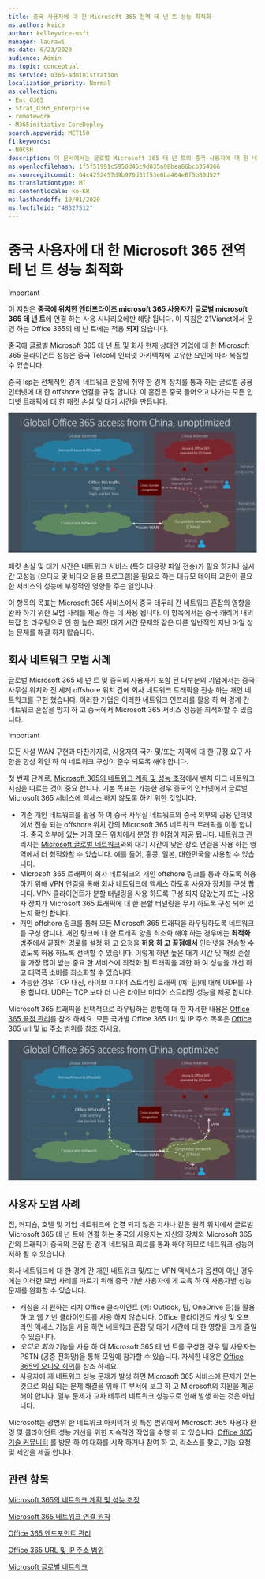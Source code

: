 ```yaml
---
title: 중국 사용자에 대 한 Microsoft 365 전역 테 넌 트 성능 최적화
ms.author: kvice
author: kelleyvice-msft
manager: laurawi
ms.date: 6/23/2020
audience: Admin
ms.topic: conceptual
ms.service: o365-administration
localization_priority: Normal
ms.collection:
- Ent_O365
- Strat_O365_Enterprise
- remotework
- M365initiative-CoreDeploy
search.appverid: MET150
f1.keywords:
- NOCSH
description: 이 문서에서는 글로벌 Microsoft 365 테 넌 트의 중국 사용자에 대 한 네트워크 성능을 최적화 하기 위한 지침을 제공 합니다.
ms.openlocfilehash: 1f5f51991c5950d46c9d835a98bea86bcb354366
ms.sourcegitcommit: 04c4252457d9b976d31f53e0ba404e8f5b80d527
ms.translationtype: MT
ms.contentlocale: ko-KR
ms.lasthandoff: 10/01/2020
ms.locfileid: "48327512"
---
```

# <a name="microsoft-365-global-tenant-performance-optimization-for-china-users"></a>중국 사용자에 대 한 Microsoft 365 전역 테 넌 트 성능 최적화

>[!IMPORTANT]
>이 지침은 **중국에 위치한 엔터프라이즈 microsoft 365 사용자가** **글로벌 microsoft 365 테 넌 트**에 연결 하는 사용 시나리오에만 해당 됩니다. 이 지침은 21Vianet에서 운영 하는 Office 365의 테 넌 트에는 적용 **되지** 않습니다.

중국에 글로벌 Microsoft 365 테 넌 트 및 회사 현재 상태인 기업에 대 한 Microsoft 365 클라이언트 성능은 중국 Telco의 인터넷 아키텍처에 고유한 요인에 따라 복잡할 수 있습니다.

중국 Isp는 전체적인 경계 네트워크 혼잡에 취약 한 경계 장치를 통과 하는 글로벌 공용 인터넷에 대 한 offshore 연결을 규정 합니다. 이 혼잡은 중국 들어오고 나가는 모든 인터넷 트래픽에 대 한 패킷 손실 및 대기 시간을 만듭니다.

![Microsoft 365 트래픽 최적화 되지 않음](../media/O365-networking/China-O365-unoptimized.png)

패킷 손실 및 대기 시간은 네트워크 서비스 (특히 대용량 파일 전송)가 필요 하거나 실시간 고성능 (오디오 및 비디오 응용 프로그램)을 필요로 하는 대규모 데이터 교환이 필요한 서비스의 성능에 부정적인 영향을 주는 일입니다.

이 항목의 목표는 Microsoft 365 서비스에서 중국 테두리 간 네트워크 혼잡의 영향을 완화 하기 위한 모범 사례를 제공 하는 데 사용 됩니다. 이 항목에서는 중국 캐리어 내의 복잡 한 라우팅으로 인 한 높은 패킷 대기 시간 문제와 같은 다른 일반적인 지난 마일 성능 문제를 해결 하지 않습니다.

## <a name="corporate-network-best-practices"></a>회사 네트워크 모범 사례

글로벌 Microsoft 365 테 넌 트 및 중국의 사용자가 포함 된 대부분의 기업에서는 중국 사무실 위치와 전 세계 offshore 위치 간에 회사 네트워크 트래픽을 전송 하는 개인 네트워크를 구현 했습니다. 이러한 기업은 이러한 네트워크 인프라를 활용 하 여 경계 간 네트워크 혼잡을 방지 하 고 중국에서 Microsoft 365 서비스 성능을 최적화할 수 있습니다.

>[!IMPORTANT]
>모든 사설 WAN 구현과 마찬가지로, 사용자의 국가 및/또는 지역에 대 한 규정 요구 사항을 항상 확인 하 여 네트워크 구성이 준수 되도록 해야 합니다.

첫 번째 단계로, [Microsoft 365의 네트워크 계획 및 성능 조정](https://aka.ms/tune)에서 벤치 마크 네트워크 지침을 따르는 것이 중요 합니다. 기본 목표는 가능한 경우 중국의 인터넷에서 글로벌 Microsoft 365 서비스에 액세스 하지 않도록 하기 위한 것입니다.

- 기존 개인 네트워크를 활용 하 여 중국 사무실 네트워크와 중국 외부의 공용 인터넷에서 전송 되는 offshore 위치 간의 Microsoft 365 네트워크 트래픽을 이동 합니다. 중국 외부에 있는 거의 모든 위치에서 분명 한 이점이 제공 됩니다. 네트워크 관리자는 [Microsoft 글로벌 네트워크](https://docs.microsoft.com/azure/networking/microsoft-global-network)와의 대기 시간이 낮은 상호 연결을 사용 하는 영역에서 더 최적화할 수 있습니다. 예를 들어, 홍콩, 일본, 대한민국을 사용할 수 있습니다.
- Microsoft 365 트래픽이 회사 네트워크의 개인 offshore 링크를 통과 하도록 허용 하기 위해 VPN 연결을 통해 회사 네트워크에 액세스 하도록 사용자 장치를 구성 합니다. VPN 클라이언트가 분할 터널링을 사용 하도록 구성 되지 않았는지 또는 사용자 장치가 Microsoft 365 트래픽에 대 한 분할 터널링을 무시 하도록 구성 되어 있는지 확인 합니다.
- 개인 offshore 링크를 통해 모든 Microsoft 365 트래픽을 라우팅하도록 네트워크를 구성 합니다. 개인 링크에 대 한 트래픽 양을 최소화 해야 하는 경우에는 **최적화** 범주에서 끝점만 경로를 설정 하 고 요청을 **허용** **하 고 끝점에서** 인터넷을 전송할 수 있도록 허용 하도록 선택할 수 있습니다. 이렇게 하면 높은 대기 시간 및 패킷 손실을 가장 많이 받는 중요 한 서비스에 최적화 된 트래픽을 제한 하 여 성능을 개선 하 고 대역폭 소비를 최소화할 수 있습니다.
- 가능한 경우 TCP 대신, 라이브 미디어 스트리밍 트래픽 (예: 팀)에 대해 UDP를 사용 합니다. UDP는 TCP 보다 더 나은 라이브 미디어 스트리밍 성능을 제공 합니다.

Microsoft 365 트래픽을 선택적으로 라우팅하는 방법에 대 한 자세한 내용은 [Office 365 끝점 관리](managing-office-365-endpoints.md)를 참조 하세요. 모든 국가별 Office 365 Url 및 IP 주소 목록은 [Office 365 url 및 ip 주소 범위](urls-and-ip-address-ranges.md)를 참조 하세요.

![Microsoft 365 트래픽 최적화](../media/O365-networking/China-O365-optimized.png)

## <a name="user-best-practices"></a>사용자 모범 사례

집, 커피숍, 호텔 및 기업 네트워크에 연결 되지 않은 지사나 같은 원격 위치에서 글로벌 Microsoft 365 테 넌 트에 연결 하는 중국의 사용자는 자신의 장치와 Microsoft 365 간의 트래픽이 중국의 혼잡 한 경계 네트워크 회로를 통과 해야 하므로 네트워크 성능이 저하 될 수 있습니다.

회사 네트워크에 대 한 경계 간 개인 네트워크 및/또는 VPN 액세스가 옵션이 아닌 경우에는 이러한 모범 사례를 따르기 위해 중국 기반 사용자에 게 교육 하 여 사용자별 성능 문제를 완화할 수 있습니다.

- 캐싱을 지 원하는 리치 Office 클라이언트 (예: Outlook, 팀, OneDrive 등)를 활용 하 고 웹 기반 클라이언트를 사용 하지 않습니다. Office 클라이언트 캐싱 및 오프 라인 액세스 기능을 사용 하면 네트워크 혼잡 및 대기 시간에 대 한 영향을 크게 줄일 수 있습니다.
- _오디오 회의_ 기능을 사용 하 여 Microsoft 365 테 넌 트를 구성한 경우 팀 사용자는 PSTN (공중 전화망)을 통해 모임에 참가할 수 있습니다. 자세한 내용은 [Office 365의 오디오 회의](https://docs.microsoft.com/microsoftteams/audio-conferencing-in-office-365)를 참조 하세요.
- 사용자에 게 네트워크 성능 문제가 발생 하면 Microsoft 365 서비스에 문제가 있는 것으로 의심 되는 문제 해결을 위해 IT 부서에 보고 하 고 Microsoft의 지원을 제공 해야 합니다. 일부 문제가 교차 테두리 네트워크 성능으로 인해 발생 하는 것은 아닙니다.

Microsoft는 광범위 한 네트워크 아키텍처 및 특성 범위에서 Microsoft 365 사용자 환경 및 클라이언트 성능 개선을 위한 지속적인 작업을 수행 하 고 있습니다. [Office 365 기술 커뮤니티](https://techcommunity.microsoft.com/t5/office-365/bd-p/Office365General) 를 방문 하 여 대화를 시작 하거나 참여 하 고, 리소스를 찾고, 기능 요청 및 제안을 제출 합니다.

## <a name="related-topics"></a>관련 항목

[Microsoft 365의 네트워크 계획 및 성능 조정](https://aka.ms/tune)

[Microsoft 365 네트워크 연결 원칙](microsoft-365-network-connectivity-principles.md)

[Office 365 엔드포인트 관리](managing-office-365-endpoints.md)

[Office 365 URL 및 IP 주소 범위](urls-and-ip-address-ranges.md)

[Microsoft 글로벌 네트워크](https://docs.microsoft.com/azure/networking/microsoft-global-network)
